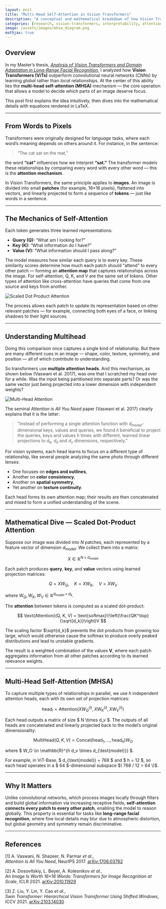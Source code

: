 ```yaml
---
layout: post
title: "Multi-Head Self-Attention in Vision Transformers"
description: "A conceptual and mathematical breakdown of how Vision Transformers learn global relationships using multi-head self-attention."
categories: [research, vision-transformers, interpretability, attention]
image: /assets/images/mhsa_diagram.png
mathjax: true
---
```


## Overview

In my Master’s thesis,
[*Analysis of Vision Transformers and Domain Adaptation in Long-Range Facial Recognition*](https://digitalcommons.unl.edu/elecengtheses/159/),
I analyzed how **Vision Transformers (ViTs)** outperform convolutional neural networks (CNNs) by
learning *global* rather than *local* relationships. At the center of this ability lies the 
**multi-head self-attention (MHSA)** mechanism — the core operation that allows a model to decide
*which* parts of an image deserve focus.

This post first explains the idea intuitively, then dives into the mathematical details with
equations rendered in LaTeX.

---

## From Words to Pixels

Transformers were originally designed for *language* tasks, where each word’s meaning depends on
others around it. For instance, in the sentence:

> “The cat sat on the mat,”

the word **“cat”** influences how we interpret **“sat.”** The transformer models these relationships
by comparing every word with every other word — this is the **attention mechanism**.

In Vision Transformers, the same principle applies to **images**. An image is divided into small
**patches** (for example, 16×16 pixels), flattened into vectors, and linearly projected to form a
sequence of **tokens** — just like words in a sentence.

---

## The Mechanics of Self-Attention

Each token generates three learned representations:

- **Query (Q):** “What am I looking for?”
- **Key (K):** “What information do I have?”
- **Value (V):** “What information should I pass along?”

The model measures how similar each query is to every key. These similarity scores determine how
much each patch should “attend” to every other patch — forming an **attention map** that captures
relationships across the image. For self-attention, Q, K, and V are the same set of tokens. Other
types of attention like cross-attention have queries that come from one source and keys from
another.

<p>
  <img src="/assets/images/scaled_dot_product_attention.png"
       alt="Scaled Dot Product Attention"
       style="display:block;margin:auto;max-height:450px;height:auto;width:auto;object-fit:contain;">
</p>

The process allows each patch to update its representation based on other relevant patches —
for example, connecting both eyes of a face, or linking shadows to their light sources.

---

## Understanding Multihead

Doing this comparison once captures a single kind of relationship. But there are many different cues
in an image — shape, color, texture, symmetry, and position — all of which contribute to
understanding.

So transformers use **multiple attention heads**. And this mechanism, as shown below 
(Vaswani et al. 2017), was one that I scratched my head over for a while. Was the input being
partitioned into separate parts? Or was the same vector just being projected into a lower
dimension with independent weights?

<p>
  <img src="/assets/images/mhsa_diagram.png"
       alt="Multi-Head Attention"
       style="display:block;margin:auto;max-height:500px;height:auto;width:auto;object-fit:contain;">
</p>

The seminal _Attention is All You Need_ paper (Vaswani et al. 2017) clearly explains that it is the
latter:

> "Instead of performing a single attention function with $d_{\text{model}}$-dimensional keys, values and 
queries, we found it beneficial to project the queries, keys and values h times with different, 
learned linear projections to $d_k$, $d_k$ and $d_v$ dimensions, respectively."

For vision systems, each head learns to focus on a different type of relationship, like several
people analyzing the same photo through different lenses:

- One focuses on **edges and outlines**,  
- Another on **color consistency**,  
- Another on **spatial symmetry**,  
- Yet another on **texture continuity**.

Each head forms its own attention map; their results are then concatenated and mixed to form a
unified understanding of the scene.

---

## Mathematical Dive — Scaled Dot-Product Attention

Suppose our image was divided into $N$ patches, each represented by a feature vector of 
dimension $d_{\text{model}}$. We collect them into a matrix:

$$
X \in \mathbb{R}^{N \times d_{\text{model}}}
$$

Each patch produces **query**, **key**, and **value** vectors using learned projection matrices:

$$
Q = XW_Q, \quad K = XW_K, \quad V = XW_V
$$

where $W_Q, W_K, W_V \in \mathbb{R}^{d_{\text{model}} \times d_k}$.

The **attention** between tokens is computed as a scaled dot-product:

$$
\text{Attention}(Q, K, V) = \text{softmax}\!\left(\frac{QK^\top}{\sqrt{d_k}}\right)V
$$

The scaling factor $\sqrt{d_k}$ prevents the dot products from growing too large, which would
otherwise cause the softmax to produce overly peaked distributions and lead to unstable gradients.

The result is a weighted combination of the values **V**, where each patch aggregates information
from all other patches according to its learned relevance weights.

---

## Multi-Head Self-Attention (MHSA)

To capture multiple types of relationships in parallel, we use $h$ independent attention heads,
each with its own set of projection matrices:

$$
\text{head}_i = \text{Attention}(XW_Q^{(i)}, XW_K^{(i)}, XW_V^{(i)})
$$

Each head outputs a matrix of size $ N \times d_v $. The outputs of all heads are concatenated and
linearly projected back to the model’s original dimensionality:

$$
\text{MultiHead}(Q,K,V) = \text{Concat}(\text{head}_1, \ldots, \text{head}_h) W_O
$$

where $ W_O \in \mathbb{R}^{h d_v \times d_{\text{model}}} $.

For example, in ViT-Base, $ d_{\text{model}} = 768 $ and $ h = 12 $, so each head operates in a
$ 64 $-dimensional subspace $( 768 / 12 = 64 \)$.

---

## Why It Matters

Unlike convolutional networks, which process images locally through filters and build global
information via increasing receptive fields, 
**self-attention connects every patch to every other patch**, enabling the model to reason globally.
This property is essential for tasks like **long-range facial recognition**, where fine local 
details may blur due to atmospheric distortion, but global geometry and symmetry remain
discriminative.

---

## References

[1] A. Vaswani, N. Shazeer, N. Parmar *et al.*,  
*Attention Is All You Need*, NeurIPS 2017. [arXiv:1706.03762](https://arxiv.org/abs/1706.03762)

[2] A. Dosovitskiy, L. Beyer, A. Kolesnikov *et al.*,  
*An Image Is Worth 16×16 Words: Transformers for Image Recognition at Scale*, ICLR 2021. [arXiv:2010.11929](https://arxiv.org/abs/2010.11929)

[3] Z. Liu, Y. Lin, Y. Cao *et al.*,  
*Swin Transformer: Hierarchical Vision Transformer Using Shifted Windows*, ICCV 2021. [arXiv:2103.14030](https://arxiv.org/abs/2103.14030)
